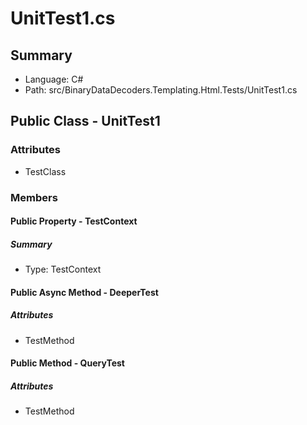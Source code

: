 ﻿# UnitTest1.cs

## Summary

* Language: C#
* Path: src/BinaryDataDecoders.Templating.Html.Tests/UnitTest1.cs

## Public Class - UnitTest1

### Attributes

 - TestClass

### Members

#### Public Property - TestContext

##### Summary

 * Type: TestContext 

#### Public Async Method - DeeperTest

##### Attributes

 - TestMethod


#### Public Method - QueryTest

##### Attributes

 - TestMethod


